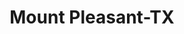 ---
title: Mount Pleasant-TX
slug: mount-pleasant-tx
f_state:
- cms/state/texas.md
f_locations:
- cms/payday-loan/cash-store-8681.md
- cms/payday-loan/cash-store-8706.md
- cms/payday-loan/e-z-check-advance-16270.md
- cms/payday-loan/service-loans-26341.md
- cms/payday-loan/service-loans-26342.md
updated-on: '2024-05-30T13:41:28.615Z'
created-on: '2024-05-30T13:41:28.615Z'
published-on: '2024-05-30T13:54:32.469Z'
f_city: Mount Pleasant
layout: '[city].html'
tags: city
---